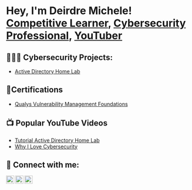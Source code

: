 <h1>Hey, I'm Deirdre Michele! <br/><a href="https://github.com/joshmadakor1">Competitive Learner</a>, <a href="https://www.linkedin.com/in/deirdremichelethomas/">Cybersecurity Professional</a>, <a href="https://www.youtube.com/@deirdremichele">YouTuber</a></h1>

<h2>👩🏽‍💻 Cybersecurity Projects:</h2>

  - [Active Directory Home Lab](https://github.com/MelaSure/ActiveDirectoryLab/blob/main/README.md)

<h2>📄Certifications</h2>

- [Qualys Vulnerability Management Foundations](https://drive.google.com/file/d/1v3M0LDGdARFSg3ypARIx_32l7Np6LqAR/view?usp=sharing)

<h2>📺 Popular YouTube Videos</h2>

- [Tutorial Active Directory Home Lab](https://www.youtube.com/watch?v=a83ASGn_V_s)
- [Why I Love Cybersecurity](https://youtu.be/2eMQ5HdlpFQ)

<h2> 🤳 Connect with me:</h2>

[<img align="left" alt="JoshMadakor | YouTube" width="22px" src="https://cdn.jsdelivr.net/npm/simple-icons@v3/icons/youtube.svg" />][youtube]
[<img align="left" alt="JoshMadakor | LinkedIn" width="22px" src="https://cdn.jsdelivr.net/npm/simple-icons@v3/icons/linkedin.svg" />][linkedin]
[<img align="left" alt="JoshMadakor | Instagram" width="22px" src="https://cdn.jsdelivr.net/npm/simple-icons@v3/icons/instagram.svg" />][instagram]

[youtube]: https://www.youtube.com/c/deirdremichele
[instagram]: https://www.instagram.com/deirdremichelet/
[linkedin]: https://linkedin.com/in/deirdremichelethomas

